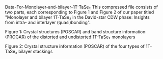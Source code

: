 Data-For-Monolayer-and-bilayer-1T-TaSe₂
This compressed file consists of two parts, each corresponding to Figure 1 and Figure 2 of our paper titled "Monolayer and bilayer 1T-TaSe₂ in the David-star CDW phase: Insights from intra- and interlayer (quasi)bonding".

Figure 1: Crystal structures (POSCAR) and band structure information (PROCAR) of the distorted and undistorted 1T-TaSe₂ monolayers

Figure 2: Crystal structure information (POSCAR) of the four types of 1T-TaSe₂ bilayer stackings
